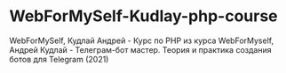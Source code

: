 # WebForMySelf-Kudlay-php-course
WebForMySelf, Кудлай Андрей - Курс по PHP из курса WebForMyself, Андрей Кудлай - Телеграм-бот мастер. Теория и практика создания ботов для Telegram (2021)
